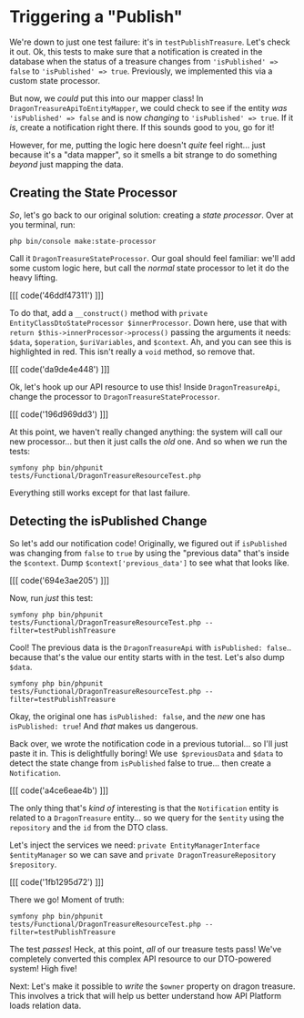 # Triggering a "Publish"

We're down to just one test failure: it's in `testPublishTreasure`. Let's check
it out. Ok, this tests to make sure that a notification is created in the database
when the status of a treasure changes from `'isPublished' => false` to
`'isPublished' => true`. Previously, we implemented this via a custom state processor.

But now, we *could* put this into our mapper class! In `DragonTreasureApiToEntityMapper`,
we could check to see if the entity *was* `'isPublished' => false` and is now
*changing* to `'isPublished' => true`. If it *is*, create a notification right
there. If this sounds good to you, go for it!

However, for me, putting the logic here doesn't *quite* feel right... just
because it's a "data mapper", so it smells a bit strange to do something *beyond*
just mapping the data.

## Creating the State Processor

*So*, let's go back to our original solution: creating a *state processor*. Over
at you terminal, run:

```terminal
php bin/console make:state-processor
```

Call it `DragonTreasureStateProcessor`. Our goal should feel familiar: we'll
add some custom logic here, but call the *normal* state processor to let it do
the heavy lifting.

[[[ code('46ddf47311') ]]]

To do that, add a `__construct()` method with
`private EntityClassDtoStateProcessor $innerProcessor`. Down here, use that with
`return $this->innerProcessor->process()` passing the arguments it needs: `$data`,
`$operation`, `$uriVariables`, and `$context`. Ah, and you can see this is
highlighted in red. This isn't really a `void` method, so remove that.

[[[ code('da9de4e448') ]]]

Ok, let's hook up our API resource to use this! Inside `DragonTreasureApi`, change
the processor to `DragonTreasureStateProcessor`.

[[[ code('196d969dd3') ]]]

At this point, we haven't really changed anything: the system will call our new
processor... but then it just calls the *old* one. And so when we run the tests:

```terminal-silent
symfony php bin/phpunit tests/Functional/DragonTreasureResourceTest.php
```

Everything still works except for that last failure.

## Detecting the isPublished Change

So let's add our notification code! Originally, we figured out if `isPublished`
was changing from `false` to `true` by using the "previous data" that's inside
the `$context`. Dump `$context['previous_data']` to see what that looks like.

[[[ code('694e3ae205') ]]]

Now, run *just* this test:

```terminal-silent
symfony php bin/phpunit tests/Functional/DragonTreasureResourceTest.php --filter=testPublishTreasure
```

Cool! The previous data is the `DragonTreasureApi` with `isPublished: false`..
because that's the value our entity starts with in the test. Let's also dump `$data`.

```terminal-silent
symfony php bin/phpunit tests/Functional/DragonTreasureResourceTest.php --filter=testPublishTreasure
```

Okay, the original one has `isPublished: false`, and the *new* one has
`isPublished: true`! And *that* makes us dangerous.

Back over, we wrote the notification code in a previous tutorial... so I'll just
paste it in. This is delightfully boring! We use` $previousData` and `$data` to
detect the state change from `isPublished` false to true... then create a
`Notification`.

[[[ code('a4ce6eae4b') ]]]

The only thing that's *kind of* interesting is that the `Notification` entity is
related to a `DragonTreasure` entity... so we query for the `$entity` using
the `repository` and the `id` from the DTO class.

Let's inject the services we need: `private EntityManagerInterface $entityManager`
so we can save and `private DragonTreasureRepository $repository`.

[[[ code('1fb1295d72') ]]]

There we go! Moment of truth:

```terminal-silent
symfony php bin/phpunit tests/Functional/DragonTreasureResourceTest.php --filter=testPublishTreasure
```

The test *passes*! Heck, at this point, *all* of our treasure tests pass! We've
completely converted this complex API resource to our DTO-powered system!
High five!

Next: Let's make it possible to *write* the `$owner` property on dragon treasure.
This involves a trick that will help us better understand how API Platform
loads relation data.
